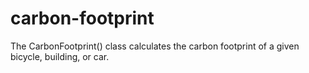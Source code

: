 # carbon-footprint
The CarbonFootprint() class calculates the carbon footprint of a given bicycle, building, or car.
